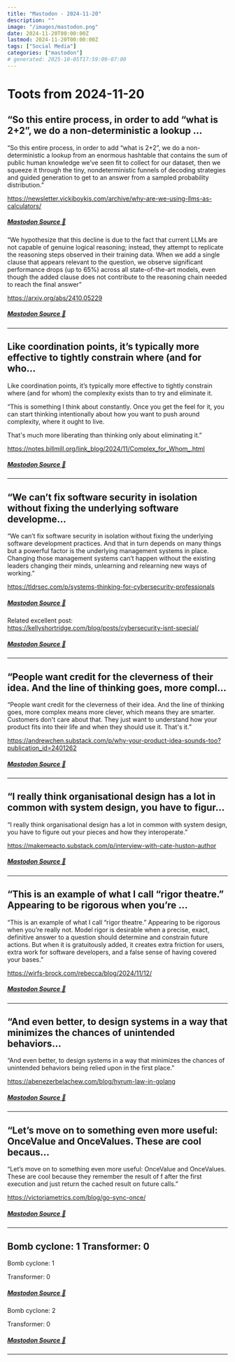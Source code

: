```yaml
---
title: "Mastodon - 2024-11-20"
description: ""
image: "/images/mastodon.png"
date: 2024-11-20T00:00:00Z
lastmod: 2024-11-20T00:00:00Z
tags: ["Social Media"]
categories: ["mastodon"]
# generated: 2025-10-05T17:59:09-07:00
---
```


# Toots from 2024-11-20

## “So this entire process, in order to add “what is 2+2”, we do a non-deterministic a lookup ...

“So this entire process, in order to add “what is 2+2”, we do a non-deterministic a lookup from an enormous hashtable that contains the sum of public human knowledge we’ve seen fit to collect for our dataset, then we squeeze it through the tiny, nondeterministic funnels of decoding strategies and guided generation to get to an answer from a sampled probability distribution.”

<https://newsletter.vickiboykis.com/archive/why-are-we-using-llms-as-calculators/>

##### [Mastodon Source 🐘](https://hachyderm.io/@mweagle/113513886337695806)

“We hypothesize that this decline is due to the fact that current LLMs are not capable of genuine logical reasoning; instead, they attempt to replicate the reasoning steps observed in their training data. When we add a single clause that appears relevant to the question, we observe significant performance drops (up to 65%) across all state-of-the-art models, even though the added clause does not contribute to the reasoning chain needed to reach the final answer”

<https://arxiv.org/abs/2410.05229>

##### [Mastodon Source 🐘](https://hachyderm.io/@mweagle/113513896908279852)

---

## Like coordination points, it’s typically more effective to tightly constrain where (and for who...

Like coordination points, it’s typically more effective to tightly constrain where (and for whom) the complexity exists than to try and eliminate it.

“This is something I think about constantly. Once you get the feel for it, you can start thinking intentionally about how you want to push around complexity, where it ought to live.

That's much more liberating than thinking only about eliminating it.”

<https://notes.billmill.org/link_blog/2024/11/Complex_for_Whom_.html>

##### [Mastodon Source 🐘](https://hachyderm.io/@mweagle/113513859421183534)

---

## “We can’t fix software security in isolation without fixing the underlying software developme...

“We can’t fix software security in isolation without fixing the underlying software development practices. And that in turn depends on many things but a powerful factor is the underlying management systems in place. Changing those management systems can’t happen without the existing leaders changing their minds, unlearning and relearning new ways of working.”

<https://tldrsec.com/p/systems-thinking-for-cybersecurity-professionals>

##### [Mastodon Source 🐘](https://hachyderm.io/@mweagle/113513817551041264)

Related excellent post: <https://kellyshortridge.com/blog/posts/cybersecurity-isnt-special/>

##### [Mastodon Source 🐘](https://hachyderm.io/@mweagle/113513832364608248)

---

## “People want credit for the cleverness of their idea. And the line of thinking goes, more compl...

“People want credit for the cleverness of their idea. And the line of thinking goes, more complex means more clever, which means they are smarter. Customers don't care about that. They just want to understand how your product fits into their life and when they should use it. That's it.”

<https://andrewchen.substack.com/p/why-your-product-idea-sounds-too?publication_id=2401262>

##### [Mastodon Source 🐘](https://hachyderm.io/@mweagle/113513789049755438)

---

## “I really think organisational design has a lot in common with system design, you have to figur...

“I really think organisational design has a lot in common with system design, you have to figure out your pieces and how they interoperate.”

<https://makemeacto.substack.com/p/interview-with-cate-huston-author>

##### [Mastodon Source 🐘](https://hachyderm.io/@mweagle/113513762540327755)

---

## “This is an example of what I call “rigor theatre.” Appearing to be rigorous when you’re ...

“This is an example of what I call “rigor theatre.” Appearing to be rigorous when you’re really not. Model rigor is desirable when a precise, exact, definitive answer to a question should determine and constrain future actions. But when it is gratuitously added, it creates extra friction for users, extra work for software developers, and a false sense of having covered your bases.”

<https://wirfs-brock.com/rebecca/blog/2024/11/12/>

##### [Mastodon Source 🐘](https://hachyderm.io/@mweagle/113513711581871858)

---

## “And even better, to design systems in a way that minimizes the chances of unintended behaviors...

“And even better, to design systems in a way that minimizes the chances of unintended behaviors being relied upon in the first place.”

<https://abenezerbelachew.com/blog/hyrum-law-in-golang>

##### [Mastodon Source 🐘](https://hachyderm.io/@mweagle/113513312595988867)

---

## “Let’s move on to something even more useful: OnceValue and OnceValues. These are cool becaus...

“Let’s move on to something even more useful: OnceValue and OnceValues. These are cool because they remember the result of f after the first execution and just return the cached result on future calls.”

<https://victoriametrics.com/blog/go-sync-once/>

##### [Mastodon Source 🐘](https://hachyderm.io/@mweagle/113513302733229891)

---

## Bomb cyclone: 1  Transformer: 0

Bomb cyclone: 1

Transformer: 0

##### [Mastodon Source 🐘](https://hachyderm.io/@mweagle/113512940378573487)

Bomb cyclone: 2

Transformer: 0

##### [Mastodon Source 🐘](https://hachyderm.io/@mweagle/113513089146352412)

---

